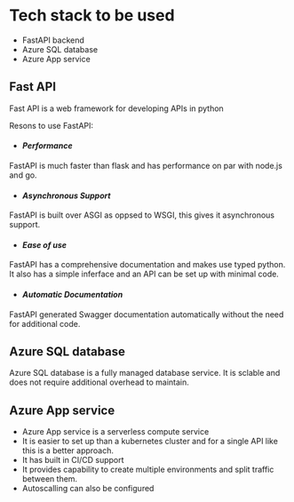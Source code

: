 # Tech stack to be used

- FastAPI backend
- Azure SQL database
- Azure App service

## Fast API

Fast API is a web framework for developing APIs in python

Resons to use FastAPI:

- #### _Performance_ 

FastAPI is much faster than flask and has performance on par with node.js and go.

- #### _Asynchronous Support_

FastAPI is built over ASGI as oppsed to WSGI, this gives it asynchronous support.

- #### _Ease of use_

FastAPI has a comprehensive documentation and makes use typed python. It also has a simple inferface and an API can be set up with minimal code.

- #### _Automatic Documentation_

FastAPI generated Swagger documentation automatically without the need for additional code.


## Azure SQL database

Azure SQL database is a fully managed database service.
It is sclable and does not require additional overhead to maintain.

## Azure App service

- Azure App service is a serverless compute service
- It is easier to set up than a kubernetes cluster and for a single API like this is a better approach.
- It has built in CI/CD support
- It provides capability to create multiple environments and split traffic between them.
- Autoscalling can also be configured